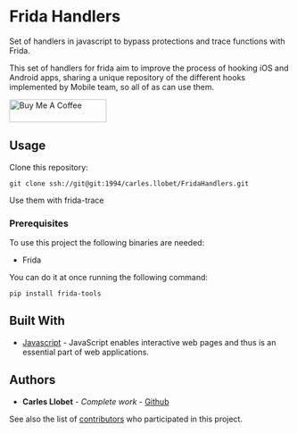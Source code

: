 # Frida Handlers
Set of handlers in javascript to bypass protections and trace functions with Frida.

This set of handlers for frida aim to improve the process of hooking iOS and Android apps, sharing a unique repository of the different hooks implemented by Mobile team, so all of as can use them.

<a href="https://www.buymeacoffee.com/carlesllobet" target="_blank"><img src="https://cdn.buymeacoffee.com/buttons/default-orange.png" alt="Buy Me A Coffee" height="41" width="174"></a>

## Usage

Clone this repository:

```
git clone ssh://git@git:1994/carles.llobet/FridaHandlers.git
```

Use them with frida-trace

### Prerequisites

To use this project the following binaries are needed: 
- Frida

You can do it at once running the following command:

```
pip install frida-tools
```

## Built With

* [Javascript](https://www.w3schools.com/html/html_scripts.asp) -  JavaScript enables interactive web pages and thus is an essential part of web applications.

## Authors

* **Carles Llobet** - *Complete work* - [Github](https://github.com/CarlesLlobet)

See also the list of [contributors](https://git/carles.llobet/FridaHandlers/contributors) who participated in this project.
